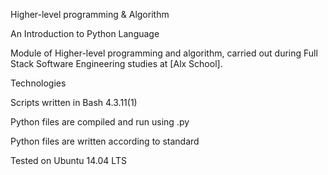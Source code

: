 Higher-level programming & Algorithm

An Introduction to Python Language

Module of Higher-level programming and algorithm, carried out during Full Stack Software Engineering studies at [Alx School].



Technologies

Scripts written in Bash 4.3.11(1)



Python files are compiled and run using .py



Python files are written according to standard



Tested on Ubuntu 14.04 LTS
